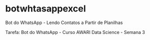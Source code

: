 # botwhtasappexcel
Bot do WhatsApp - Lendo Contatos a Partir de Planilhas

Tarefa: Bot do WhatsApp - Curso AWARI Data Science - Semana 3
